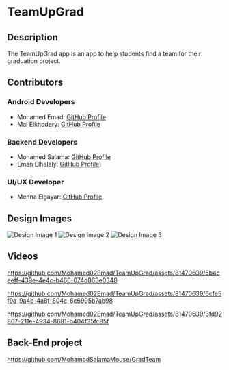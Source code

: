 # TeamUpGrad


## Description
The TeamUpGrad app is an app to help students find a team for their graduation project.
## Contributors

### Android Developers
- Mohamed Emad: [GitHub Profile](https://github.com/Mohamed02Emad)
- Mai Elkhodery: [GitHub Profile](https://github.com/maielkhodery)

### Backend Developers
- Mohamed Salama: [GitHub Profile](https://github.com/mohamed-salama)
- Eman Elhelaly: [GitHub Profile](https://github.com/EmanElhelaly11))

### UI/UX Developer
- Menna Elgayar: [GitHub Profile](https://github.com/menna-elgayar)

## Design Images
![Design Image 1](url_to_image_1)
![Design Image 2](url_to_image_2)
![Design Image 3](url_to_image_3)

## Videos

https://github.com/Mohamed02Emad/TeamUpGrad/assets/81470639/5b4ceeff-439e-4e4c-b466-074d863e0348


https://github.com/Mohamed02Emad/TeamUpGrad/assets/81470639/6cfe5f9a-9a4b-4a8f-804c-6c6995b7ab98


https://github.com/Mohamed02Emad/TeamUpGrad/assets/81470639/3fd92807-211e-4934-8681-b404f35fc85f

## Back-End project 

https://github.com/MohamadSalamaMouse/GradTeam
